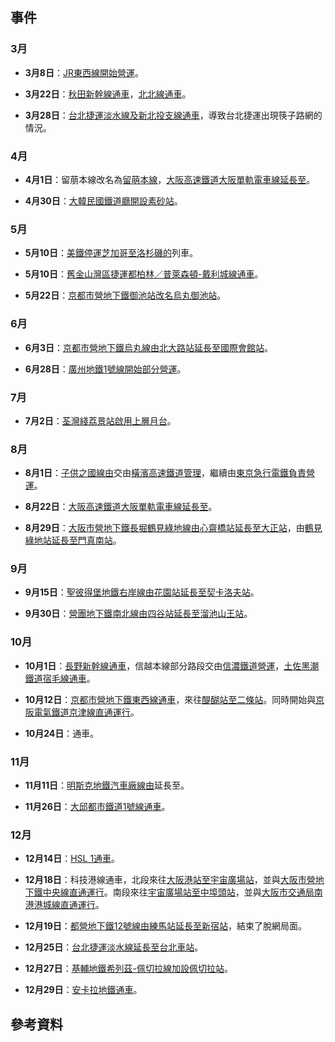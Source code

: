 ## 事件

### 3月

  - **3月8日**：[JR東西線開始營運](../Page/JR東西線.md "wikilink")。

  - **3月22日**：[秋田新幹線通車](../Page/秋田新幹線.md "wikilink")，[北北線通車](../Page/北北線.md "wikilink")。

  - **3月28日**：[台北捷運](https://zh.wikipedia.org/wiki/台北捷運 "wikilink")[淡水線及](../Page/淡水線_\(台北捷運\).md "wikilink")[新北投支線通車](../Page/新北投支線.md "wikilink")，導致台北捷運出現筷子路網的情況。

### 4月

  - **4月1日**：留萠本線改名為[留萌本線](../Page/留萌本線.md "wikilink")，[大阪高速鐵道](../Page/大阪高速鐵道.md "wikilink")[大阪單軌電車線延長至](https://zh.wikipedia.org/wiki/大阪單軌電車線 "wikilink")。

  - **4月30日**：[大韓民國鐵道廳開設](https://zh.wikipedia.org/wiki/大韓民國鐵道廳 "wikilink")[素砂站](../Page/素砂站.md "wikilink")。

### 5月

  - **5月10日**：[美鐵停運芝加哥至洛杉磯的](../Page/美鐵.md "wikilink")列車。

  - **5月10日**：[舊金山灣區捷運](https://zh.wikipedia.org/wiki/舊金山灣區捷運 "wikilink")[都柏林／普萊森頓-戴利城線通車](https://zh.wikipedia.org/wiki/都柏林／普萊森頓-戴利城線 "wikilink")。

  - **5月22日**：[京都市營地下鐵御池站改名](../Page/京都市營地下鐵.md "wikilink")[烏丸御池站](https://zh.wikipedia.org/wiki/烏丸御池站 "wikilink")。

### 6月

  - **6月3日**：[京都市營地下鐵](../Page/京都市營地下鐵.md "wikilink")[烏丸線由](../Page/烏丸線.md "wikilink")[北大路站延長至](https://zh.wikipedia.org/wiki/北大路站 "wikilink")[國際會館站](https://zh.wikipedia.org/wiki/國際會館站 "wikilink")。

  - **6月28日**：[廣州地鐵](https://zh.wikipedia.org/wiki/廣州地鐵 "wikilink")[1號線開始部分營運](https://zh.wikipedia.org/wiki/廣州地鐵1號線 "wikilink")。

### 7月

  - **7月2日**：[荃灣綫](../Page/荃灣綫.md "wikilink")[荔景站啟用上層月台](../Page/荔景站.md "wikilink")。

### 8月

  - **8月1日**：[子供之國線由](../Page/子供之國線.md "wikilink")交由[橫濱高速鐵道管理](../Page/橫濱高速鐵道.md "wikilink")，繼續由[東京急行電鐵負責營運](../Page/東京急行電鐵.md "wikilink")。

  - **8月22日**：[大阪高速鐵道](../Page/大阪高速鐵道.md "wikilink")[大阪單軌電車線延長至](https://zh.wikipedia.org/wiki/大阪單軌電車線 "wikilink")。

  - **8月29日**：[大阪市營地下鐵](../Page/大阪市營地下鐵.md "wikilink")[長堀鶴見綠地線由](../Page/長堀鶴見綠地線.md "wikilink")[心齋橋站延長至](../Page/心齋橋站.md "wikilink")[大正站](../Page/大正站_\(大阪府\).md "wikilink")，由[鶴見綠地站延長至](https://zh.wikipedia.org/wiki/鶴見綠地站 "wikilink")[門真南站](https://zh.wikipedia.org/wiki/門真南站 "wikilink")。

### 9月

  - **9月15日**：[聖彼得堡地鐵](https://zh.wikipedia.org/wiki/聖彼得堡地鐵 "wikilink")[右岸線由](../Page/右岸線.md "wikilink")[花園站延長至](../Page/花園站_\(聖彼得堡地鐵\).md "wikilink")[契卡洛夫站](../Page/契卡洛夫站_\(聖彼得堡地鐵\).md "wikilink")。

  - **9月30日**：[營團地下鐵](../Page/帝都高速度交通營團.md "wikilink")[南北線由](../Page/南北線_\(東京地下鐵\).md "wikilink")[四谷站延長至](https://zh.wikipedia.org/wiki/四谷站 "wikilink")[溜池山王站](../Page/溜池山王站.md "wikilink")。

### 10月

  - **10月1日**：[長野新幹線通車](../Page/長野新幹線.md "wikilink")，信越本線部分路段交由[信濃鐵道營運](../Page/信濃鐵道.md "wikilink")，[土佐黑潮鐵道](../Page/土佐黑潮鐵道.md "wikilink")[宿毛線通車](../Page/宿毛線.md "wikilink")。

  - **10月12日**：[京都市營地下鐵](../Page/京都市營地下鐵.md "wikilink")[東西線通車](../Page/東西線_\(京都市營地下鐵\).md "wikilink")，來往[醍醐站至](https://zh.wikipedia.org/wiki/醍醐站 "wikilink")[二條站](https://zh.wikipedia.org/wiki/二條站 "wikilink")。同時開始與[京阪電氣鐵道](../Page/京阪電氣鐵道.md "wikilink")[京津線直通運行](../Page/京津線.md "wikilink")。

  - **10月24日**：通車。

### 11月

  - **11月11日**：[明斯克地鐵](https://zh.wikipedia.org/wiki/明斯克地鐵 "wikilink")[汽車廠線由](https://zh.wikipedia.org/wiki/汽車廠線_\(明斯克地鐵\) "wikilink")延長至。

  - **11月26日**：[大邱都市鐵道1號線通車](https://zh.wikipedia.org/wiki/大邱都市鐵道1號線 "wikilink")。

### 12月

  - **12月14日**：[HSL 1通車](../Page/HSL_1.md "wikilink")。

  - **12月18日**：科技港線通車，北段來往[大阪港站至](https://zh.wikipedia.org/wiki/大阪港站 "wikilink")[宇宙廣場站](https://zh.wikipedia.org/wiki/宇宙廣場站 "wikilink")，並與[大阪市營地下鐵](../Page/大阪市營地下鐵.md "wikilink")[中央線直通運行](../Page/中央線_\(大阪市高速電氣軌道\).md "wikilink")。南段來往[宇宙廣場站至](https://zh.wikipedia.org/wiki/宇宙廣場站 "wikilink")[中埠頭站](https://zh.wikipedia.org/wiki/中埠頭站_\(大阪府\) "wikilink")，並與[大阪市交通局](../Page/大阪市交通局.md "wikilink")[南港港城線直通運行](../Page/南港港城線.md "wikilink")。

  - **12月19日**：[都營地下鐵](../Page/都營地下鐵.md "wikilink")[12號線由](../Page/大江戶線.md "wikilink")[練馬站延長至](https://zh.wikipedia.org/wiki/練馬站 "wikilink")[新宿站](https://zh.wikipedia.org/wiki/新宿站 "wikilink")，結束了脫網局面。

  - **12月25日**：[台北捷運](https://zh.wikipedia.org/wiki/台北捷運 "wikilink")[淡水線延長至](../Page/淡水線_\(台北捷運\).md "wikilink")[台北車站](https://zh.wikipedia.org/wiki/台北車站 "wikilink")。

  - **12月27日**：[基輔地鐵](../Page/基輔地鐵.md "wikilink")[希列茲-佩切拉線加設](https://zh.wikipedia.org/wiki/希列茲-佩切拉線 "wikilink")[佩切拉站](../Page/佩切拉站.md "wikilink")。

  - **12月29日**：[安卡拉地鐵通車](../Page/安卡拉地鐵.md "wikilink")。

## 參考資料